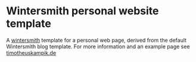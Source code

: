 
# Wintersmith personal website template

A [wintersmith](https://github.com/jnordberg/wintersmith) template for a personal web page, derived from the default Wintersmith blog template.
For more information and an example page see [timotheuskampik.de](http://timotheuskampik.de/articles/customizing-wintersmith/)

